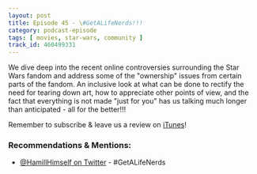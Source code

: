 ```yaml
---
layout: post
title: Episode 45 - \#GetALifeNerds!!!
category: podcast-episode
tags: [ movies, star-wars, community ]
track_id: 460499331
---
```


We dive deep into the recent online controversies surrounding the Star Wars fandom and address some of the "ownership" issues from certain parts of the fandom.  An inclusive look at what can be done to rectify the need for tearing down art, how to appreciate other points of view, and the fact that everything is not made "just for you" has us talking much longer than anticipated - all for the better!!! 

Remember to subscribe & leave us a review on [iTunes](https://itunes.apple.com/us/podcast/the-rick-don-show/id1229942938)!

<!--more-->

### Recommendations & Mentions:
- [@HamillHimself on Twitter](https://twitter.com/HamillHimself/status/1004482255295692802) - #GetALifeNerds
